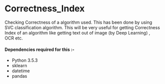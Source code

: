 # Correctness_Index
Checking Correctness of a algorithm used. This has been done by using SVC classification algorithm. This will be very useful for getting Correctness Index of an algorithm like getting text out of image (by Deep Learning) , OCR etc.

#### Dependencies required for this :-  
* Python 3.5.3
* sklearn
* datetime
* pandas
